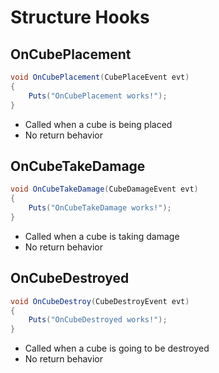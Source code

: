 # Structure Hooks

## OnCubePlacement

``` csharp
void OnCubePlacement(CubePlaceEvent evt)
{
    Puts("OnCubePlacement works!");
}
```

 * Called when a cube is being placed
 * No return behavior

## OnCubeTakeDamage

``` csharp
void OnCubeTakeDamage(CubeDamageEvent evt)
{
    Puts("OnCubeTakeDamage works!");
}
```

 * Called when a cube is taking damage
 * No return behavior

## OnCubeDestroyed

``` csharp
void OnCubeDestroy(CubeDestroyEvent evt)
{
    Puts("OnCubeDestroyed works!");
}
```

 * Called when a cube is going to be destroyed
 * No return behavior
